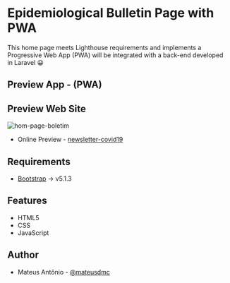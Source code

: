 # Epidemiological Bulletin Page with PWA
This home page meets Lighthouse requirements and implements a Progressive Web App (PWA) will be integrated with a back-end developed in Laravel :grinning:

## Preview App - (PWA)

## Preview Web Site
![hom-page-boletim](https://user-images.githubusercontent.com/61219090/136707968-811fc7b4-20d8-4f98-9b70-a5d087caff31.png)
- Online Preview - [newsletter-covid19](https://newsletter-covid19-pwa.herokuapp.com/)

## Requirements
- [Bootstrap](https://getbootstrap.com/) -> v5.1.3

## Features
- HTML5
- CSS
- JavaScript

## Author
- Mateus Antônio - [@mateusdmc](https://www.linkedin.com/in/mateus-ant%C3%B4nio-206a06179/)

